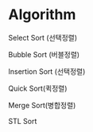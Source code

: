 # Algorithm

Select Sort (선택정렬)

Bubble Sort (버블정렬)
 
Insertion Sort (선택정렬)

Quick Sort(퀵정렬)

Merge Sort(병합정렬)

STL Sort 
